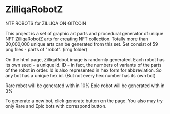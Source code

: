 # ZilliqaRobotZ
NTF ROBOTS for ZILLIQA ON GITCOIN

This project is a set of graphic art parts and procedural generator of unique NFT ZilliqaRobotZ arts for creating NFT collection.
Totally more than 30,000,000 unique arts can be generated from this set.
Set consist of 59 png files - parts of "robot". (img folder)

On the html page, ZilliqaRobot image is randomly generated. Each robot has its own seed - a unique id. 
ID - in fact, the numbers of variants of the parts of the robot in order.
Id is also represented in hex form for abbreviation.
So any bot has a unique hex id. (But not every hex number has its own bot)

Rare robot will be generated with in 10%
Epic robot will be generated with in 3%

To generate a new bot, click generate button on the page.
You also may try only Rare and Epic bots with correspond button.

